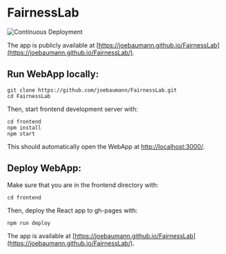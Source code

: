 # FairnessLab

![Continuous Deployment](https://github.com/joebaumann/FairnessLab/workflows/Deploy/badge.svg)

The app is publicly available at [https://joebaumann.github.io/FairnessLab](https://joebaumann.github.io/FairnessLab/).

## Run WebApp locally:

```
git clone https://github.com/joebaumann/FairnessLab.git
cd FairnessLab
```
Then, start frontend development server with:
```
cd frontend
npm install
npm start
```
This should automatically open the WebApp at <http://localhost:3000/>.

## Deploy WebApp:

Make sure that you are in the frontend directory with:
```
cd frontend
```
Then, deploy the React app to gh-pages with:
```
npm run deploy
```
The app is available at [https://joebaumann.github.io/FairnessLab](https://joebaumann.github.io/FairnessLab/).
